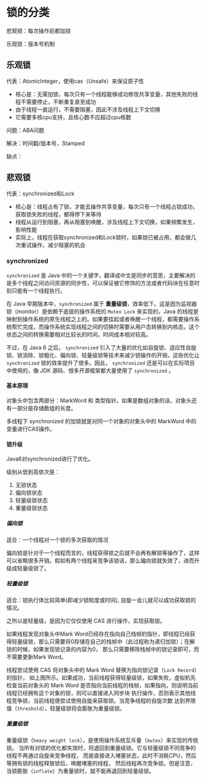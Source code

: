 # 锁的分类



悲观锁：每次操作前都加锁

乐观锁：版本号机制



## 乐观锁

代表：AtomicInteger，使用cas（Unsafe）来保证原子性

- 核心是：无需加锁，每次只有一个线程能够成功修改共享变量，其他失败的线程不需要停止，不断重复直至成功
- 由于线程一直运行，不需要阻塞，因此不涉及线程上下文切换
- 它需要多核cpu支持，且核心数不应超过cpu核数



问题：ABA问题

解决：时间戳/版本号，Stamped

缺点：





## 悲观锁

代表：synchronized和Lock

- 核心是：线程占有了锁，才能去操作共享变量，每次只有一个线程占锁成功，获取锁失败的线程，都得停下来等待
- 线程从运行到阻塞，再从阻塞到唤醒，涉及线程上下文切换，如果频繁发生，影响性能
- 实际上，线程在获取synchronized和Lock锁时，如果锁已被占用，都会做几次重试操作，减少阻塞的机会



### synchronized

`synchronized` 是 Java 中的一个关键字，翻译成中文是同步的意思，主要解决的是多个线程之间访问资源的同步性，可以保证被它修饰的方法或者代码块在任意时刻只能有一个线程执行。

在 Java 早期版本中，`synchronized` 属于 **重量级锁**，效率低下。这是因为监视器锁（monitor）是依赖于底层的操作系统的 `Mutex Lock` 来实现的，Java 的线程是映射到操作系统的原生线程之上的。如果要挂起或者唤醒一个线程，都需要操作系统帮忙完成，而操作系统实现线程之间的切换时需要从用户态转换到内核态，这个状态之间的转换需要相对比较长的时间，时间成本相对较高。

不过，在 Java 6 之后， `synchronized` 引入了大量的优化如自旋锁、适应性自旋锁、锁消除、锁粗化、偏向锁、轻量级锁等技术来减少锁操作的开销，这些优化让 `synchronized` 锁的效率提升了很多。因此， `synchronized` 还是可以在实际项目中使用的，像 JDK 源码、很多开源框架都大量使用了 `synchronized` 。



#### 基本原理

对象头中包含两部分：MarkWord 和 类型指针。如果是数组对象的话，对象头还有一部分是存储数组的长度。

多线程下 synchronized 的加锁就是对同一个对象的对象头中的 MarkWord 中的变量进行CAS操作。



#### 锁升级

Java6对synchronized进行了优化。

级别从低到高依次是：

1. 无锁状态
2. 偏向锁状态
3. 轻量级锁状态
4. 重量级锁状态



##### 偏向锁

适合：一个线程对一个锁的多次获取的情况

偏向锁是针对于一个线程而言的，线程获得锁之后就不会再有解锁等操作了，这样可以省略很多开销。假如有两个线程来竞争该锁话，那么偏向锁就失效了，进而升级成轻量级锁了。



##### 轻量级锁

适合：锁执行体比较简单(即减少锁粒度或时间), 自旋一会儿就可以成功获取锁的情况。

之所以是轻量级，是因为它仅仅使用 CAS 进行操作，实现获取锁。

如果线程发现对象头中Mark Word已经存在指向自己栈帧的指针，即线程已经获得轻量级锁，那么只需要将0存储在自己的栈帧中（此过程称为递归加锁）；在解锁的时候，如果发现锁记录的内容为0， 那么只需要移除栈帧中的锁记录即可，而不需要更新Mark Word。

线程尝试使用 CAS 将对象头中的 Mark Word 替换为指向锁记录（`Lock Record`）的指针， 如上图所示。如果成功，当前线程获得轻量级锁，如果失败，虚拟机先检查当前对象头的 Mark Word 是否指向当前线程的栈帧，如果指向，则说明当前线程已经拥有这个对象的锁，则可以直接进入同步块 执行操作，否则表示其他线程竞争锁，当前线程便尝试使用自旋来获取锁。当竞争线程的自旋次数 达到界限值（`threshold`），轻量级锁将会膨胀为重量级锁。



##### 重量级锁

重量级锁（`heavy weight lock`），是使用操作系统互斥量（`mutex`）来实现的传统锁。 当所有对锁的优化都失效时，将退回到重量级锁。它与轻量级锁不同竞争的线程不再通过自旋来竞争线程， 而是直接进入堵塞状态，此时不消耗CPU，然后等拥有锁的线程释放锁后，唤醒堵塞的线程， 然后线程再次竞争锁。但是注意，当锁膨胀（`inflate`）为重量锁时，就不能再退回到轻量级锁。



